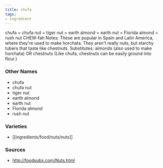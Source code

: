 ```yaml
---
title: chufa
tags:
- ingredient
---
```

chufa = chufa nut = tiger nut = earth almond = earth nut = Florida almond = rush nut CHEW-fah Notes: These are popular in Spain and Latin America, where they're used to make horchata. They aren't really nuts, but starchy tubers that taste like chestnuts. Substitutes: almonds (also used to make horchata) OR chestnuts (Like chufa, chestnuts can be easily ground into flour.)

### Other Names

* chufa
* chufa nut
* tiger nut
* earth almond
* earth nut
* Florida almond
* rush nut

### Varieties

* [[ingredients/food/nuts/nuts]]

### Sources
* http://foodsubs.com/Nuts.html
